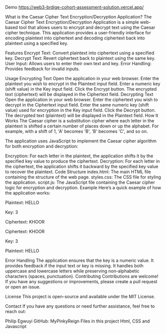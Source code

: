 Demo
https://web3-brdige-cohort-assessment-solution.vercel.app/


What is the Caesar Cipher Text Encryption/Decryption Application?
The Caesar Cipher Text Encryption/Decryption Application is a simple web-based tool that allows users to encrypt and decrypt text using the Caesar cipher technique. This application provides a user-friendly interface for encoding plaintext into ciphertext and decoding ciphertext back into plaintext using a specified key.

Features
Encrypt Text: Convert plaintext into ciphertext using a specified key.
Decrypt Text: Revert ciphertext back to plaintext using the same key.
User Input: Allows users to enter their own text and key.
Error Handling: Provides feedback for invalid inputs.

Usage
Encrypting Text
Open the application in your web browser.
Enter the plaintext you wish to encrypt in the Plaintext input field.
Enter a numeric key (shift value) in the Key input field.
Click the Encrypt button.
The encrypted text (ciphertext) will be displayed in the Ciphertext field.
Decrypting Text
Open the application in your web browser.
Enter the ciphertext you wish to decrypt in the Ciphertext input field.
Enter the same numeric key (shift value) used for encryption in the Key input field.
Click the Decrypt button.
The decrypted text (plaintext) will be displayed in the Plaintext field.
How It Works
The Caesar cipher is a substitution cipher where each letter in the plaintext is shifted a certain number of places down or up the alphabet. For example, with a shift of 1, 'A' becomes 'B', 'B' becomes 'C', and so on.

The application uses JavaScript to implement the Caesar cipher algorithm for both encryption and decryption:

Encryption: For each letter in the plaintext, the application shifts it by the specified key value to produce the ciphertext.
Decryption: For each letter in the ciphertext, the application shifts it backward by the specified key value to recover the plaintext.
Code Structure
index.html: The main HTML file containing the structure of the web page.
styles.css: The CSS file for styling the application.
script.js: The JavaScript file containing the Caesar cipher logic for encryption and decryption.
Example
Here’s a quick example of how the application works:

Plaintext: HELLO

Key: 3

Ciphertext: KHOOR

Ciphertext: KHOOR

Key: 3

Plaintext: HELLO

Error Handling
The application ensures that the key is a numeric value.
It provides feedback if the input text or key is missing.
It handles both uppercase and lowercase letters while preserving non-alphabetic characters (spaces, punctuation).
Contributing
Contributions are welcome! If you have any suggestions or improvements, please create a pull request or open an issue.

License
This project is open-source and available under the MIT License.

Contact
If you have any questions or need further assistance, feel free to reach out:

Philip Egwuyi 
GitHub: MyPinkyReign 
Files in this project Html, CSS and Javascript
